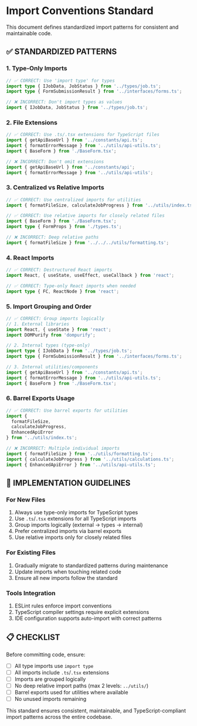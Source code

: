 # Import Conventions Standard

This document defines standardized import patterns for consistent and maintainable code.

## ✅ STANDARDIZED PATTERNS

### 1. Type-Only Imports
```typescript
// ✅ CORRECT: Use 'import type' for types
import type { IJobData, JobStatus } from '../types/job.ts';
import type { FormSubmissionResult } from '../interfaces/forms.ts';

// ❌ INCORRECT: Don't import types as values
import { IJobData, JobStatus } from '../types/job.ts';
```

### 2. File Extensions
```typescript
// ✅ CORRECT: Use .ts/.tsx extensions for TypeScript files
import { getApiBaseUrl } from '../constants/api.ts';
import { formatErrorMessage } from '../utils/api-utils.ts';
import { BaseForm } from './BaseForm.tsx';

// ❌ INCORRECT: Don't omit extensions
import { getApiBaseUrl } from '../constants/api';
import { formatErrorMessage } from '../utils/api-utils';
```

### 3. Centralized vs Relative Imports
```typescript
// ✅ CORRECT: Use centralized imports for utilities
import { formatFileSize, calculateJobProgress } from '../utils/index.ts';

// ✅ CORRECT: Use relative imports for closely related files
import { BaseForm } from './BaseForm.tsx';
import type { FormProps } from './types.ts';

// ❌ INCORRECT: Deep relative paths
import { formatFileSize } from '../../../utils/formatting.ts';
```

### 4. React Imports
```typescript
// ✅ CORRECT: Destructured React imports
import React, { useState, useEffect, useCallback } from 'react';

// ✅ CORRECT: Type-only React imports when needed
import type { FC, ReactNode } from 'react';
```

### 5. Import Grouping and Order
```typescript
// ✅ CORRECT: Group imports logically
// 1. External libraries
import React, { useState } from 'react';
import DOMPurify from 'dompurify';

// 2. Internal types (type-only)
import type { IJobData } from '../types/job.ts';
import type { FormSubmissionResult } from '../interfaces/forms.ts';

// 3. Internal utilities/components
import { getApiBaseUrl } from '../constants/api.ts';
import { formatErrorMessage } from '../utils/api-utils.ts';
import { BaseForm } from './BaseForm.tsx';
```

### 6. Barrel Exports Usage
```typescript
// ✅ CORRECT: Use barrel exports for utilities
import {
  formatFileSize,
  calculateJobProgress,
  EnhancedApiError
} from '../utils/index.ts';

// ❌ INCORRECT: Multiple individual imports
import { formatFileSize } from '../utils/formatting.ts';
import { calculateJobProgress } from '../utils/calculations.ts';
import { EnhancedApiError } from '../utils/api-utils.ts';
```

## 🎯 IMPLEMENTATION GUIDELINES

### For New Files
1. Always use type-only imports for TypeScript types
2. Use `.ts`/`.tsx` extensions for all TypeScript imports
3. Group imports logically (external → types → internal)
4. Prefer centralized imports via barrel exports
5. Use relative imports only for closely related files

### For Existing Files
1. Gradually migrate to standardized patterns during maintenance
2. Update imports when touching related code
3. Ensure all new imports follow the standard

### Tools Integration
1. ESLint rules enforce import conventions
2. TypeScript compiler settings require explicit extensions
3. IDE configuration supports auto-import with correct patterns

## 📋 CHECKLIST

Before committing code, ensure:
- [ ] All type imports use `import type`
- [ ] All imports include `.ts`/`.tsx` extensions
- [ ] Imports are grouped logically
- [ ] No deep relative import paths (max 2 levels: `../utils/`)
- [ ] Barrel exports used for utilities where available
- [ ] No unused imports remaining

This standard ensures consistent, maintainable, and TypeScript-compliant import patterns across the entire codebase.